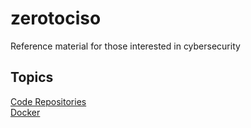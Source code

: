 # zerotociso
Reference material for those interested in cybersecurity


## Topics
[Code Repositories](docs/CODEREPOSITORIES.md) \
[Docker](docs/DOCKER.md)
